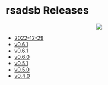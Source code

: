# rsadsb Releases
<p align="center">
  <img src="https://raw.githubusercontent.com/rsadsb/adsb_deku/master/media/logo.png")
</p>

- [2022-12-29](2022.12.29.md)
- [v0.6.1](v0.6.1.md)
- [v0.6.1](v0.6.1.md)
- [v0.6.0](v0.6.0.md)
- [v0.5.1](v0.5.1.md)
- [v0.5.0](v0.5.0.md)
- [v0.4.0](v0.4.0.md)
